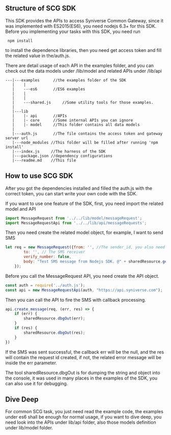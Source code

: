## Structure of SCG SDK
This SDK provides the APIs to access Syniverse Common Gateway, since it was implemented with ES2015(ES6), you need nodejs 6.3+ for this SDK. Before you implementing your tasks with this SDK, you need run 

```
 npm install
```

to install the dependence libraries, then you need get access token and fill the related value in the/auth.js.

There are detail usage of each API in the examples folder, and you can check out the data models under /lib/model and related APIs under /lib/api 

```
---|---examples      //the examples folder of the SDK
   |    |
   |    ---es6       //ES6 examples 
   |    |
   |    |
   |    ---shared.js     //Some utility tools for those examples.
   |
   |---lib
   |    |- api       //APIs
   |    |- core      //Some internal APIs you can ignore
   |    |- model     //This folder contains all data models
   |
   |---auth.js       //The file contains the access token and gateway server url
   |---node_modules //This folder will be filled after running 'npm install'
   |---index.js     //The harness of the SDK
   |---package.json //dependency configurations
   |---readme.md    //This file

```

## How to use SCG SDK
After you got the dependencies installed and filled the auth.js with the correct token, you can start write your own code with the SDK.

If you want to use one feature of the SDK, first, you need import the related model and API
```javascript
import MessageRequest from '../../lib/model/messageRequest';
import MessageRequestApi from '../../lib/api/messageRequests';

```
Then you need create the related model object, for example, I want to send SMS
```javascript
let req = new MessageRequest({from: '', //The sender_id, you also need get the sender_id
        to: '', // The SMS receiver
        verify_number: false,
        body: "Test SMS message from Nodejs SDK. @" + sharedResource.getTimeString(new Date(Date.now()))
    });
```
Before you call the MessageRequest API, you need create the API object.
```javascript
const auth = require('../auth.js'); 
const api = new MessageRequestApi(auth, "https://api.syniverse.com");
```
Then you can call the API to fire the SMS with callback processing.
```javascript
api.create_message(req, (err, res) => {
    if (err) {
        sharedResource.dbgOut(err);
    }
    if (res) {
        sharedResource.dbgOut(res);
    }
})
```
If the SMS was sent successful, the callback err will be the null, and the res will contain the request id created, if not, the related error message will be inside the err parameter.

The tool sharedResource.dbgOut is for dumping the string and object into the console, it was used in many places in the examples of the SDK, you can also use it for debugging. 

## Dive Deep
For common SCG task, you just need read the example code, the examples under es6 shall be enough for normal usage, if you want to dive deep, you need look into the APIs under lib/api folder, also those
models definition under lib/model folder.
